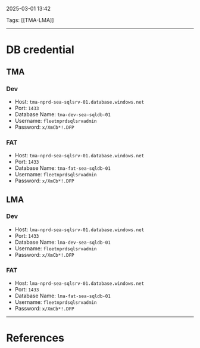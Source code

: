 2025-03-01 13:42

Tags: [[TMA-LMA]]

---

# DB credential

## TMA

### Dev

- Host: `tma-nprd-sea-sqlsrv-01.database.windows.net`
- Port: `1433`
- Database Name: `tma-dev-sea-sqldb-01`
- Username: `fleetnprdsqlsrvadmin`
- Password: `x/XmCb*!.DFP`

### FAT

- Host: `tma-nprd-sea-sqlsrv-01.database.windows.net`
- Port: `1433`
- Database Name: `tma-fat-sea-sqldb-01`
- Username: `fleetnprdsqlsrvadmin`
- Password: `x/XmCb*!.DFP`

## LMA

### Dev

- Host: `lma-nprd-sea-sqlsrv-01.database.windows.net`
- Port: `1433`
- Database Name: `lma-dev-sea-sqldb-01`
- Username: `fleetnprdsqlsrvadmin`
- Password: `x/XmCb*!.DFP`

### FAT

- Host: `lma-nprd-sea-sqlsrv-01.database.windows.net`
- Port: `1433`
- Database Name: `lma-fat-sea-sqldb-01`
- Username: `fleetnprdsqlsrvadmin`
- Password: `x/XmCb*!.DFP`

---

# References
